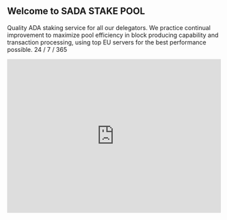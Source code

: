 ## Welcome to SADA STAKE POOL
Quality ADA staking service for all our delegators.
We practice continual improvement to maximize pool efficiency in block producing capability and transaction processing,
using top EU servers for the best performance possible.
24 / 7 / 365

<iframe width="500" height="360" frameborder="0" src="https://js.adapools.org/widget-dark.html?pool=96d0f66d7370996d0a1fc9c78828ea87f04e6c140e3e7649f9b2b76a"><a href="https://adapools.org/pool/96d0f66d7370996d0a1fc9c78828ea87f04e6c140e3e7649f9b2b76a">Detail</a></iframe>
